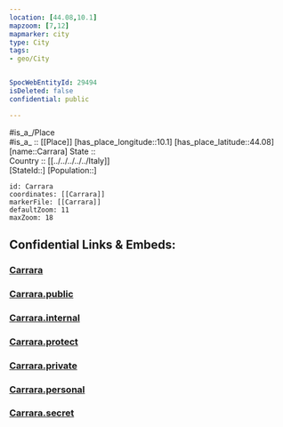 ```yaml
---
location: [44.08,10.1] 
mapzoom: [7,12] 
mapmarker: city 
type: City
tags:
- geo/City


SpocWebEntityId: 29494
isDeleted: false
confidential: public

---
```

#is_a_/Place  
#is_a_ :: [[Place]] 
[has_place_longitude::10.1] 
[has_place_latitude::44.08] 
[name::Carrara] 
State ::  
Country :: [[../../../../../Italy]]  
[StateId::] 
[Population::] 



```leaflet
id: Carrara
coordinates: [[Carrara]] 
markerFile: [[Carrara]] 
defaultZoom: 11 
maxZoom: 18
```


## Confidential Links & Embeds: 

### [Carrara](/_Standards/Earth/Continent/Europe/Europe~South/Italy/regions~Italy/Tuscany/Massa-Carrara/City/Carrara.md) 

### [Carrara.public](/_public/Earth/Continent/Europe/Europe~South/Italy/regions~Italy/Tuscany/Massa-Carrara/City/Carrara.public.md) 

### [Carrara.internal](/_internal/Earth/Continent/Europe/Europe~South/Italy/regions~Italy/Tuscany/Massa-Carrara/City/Carrara.internal.md) 

### [Carrara.protect](/_protect/Earth/Continent/Europe/Europe~South/Italy/regions~Italy/Tuscany/Massa-Carrara/City/Carrara.protect.md) 

### [Carrara.private](/_private/Earth/Continent/Europe/Europe~South/Italy/regions~Italy/Tuscany/Massa-Carrara/City/Carrara.private.md) 

### [Carrara.personal](/_personal/Earth/Continent/Europe/Europe~South/Italy/regions~Italy/Tuscany/Massa-Carrara/City/Carrara.personal.md) 

### [Carrara.secret](/_secret/Earth/Continent/Europe/Europe~South/Italy/regions~Italy/Tuscany/Massa-Carrara/City/Carrara.secret.md)

